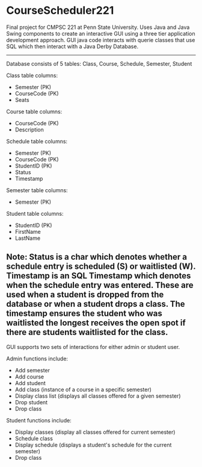 # CourseScheduler221
Final project for CMPSC 221 at Penn State University. Uses Java and Java Swing components to create an interactive GUI using a three tier application development approach. GUI java code interacts with querie classes that use SQL which then interact with a Java Derby Database.

-----------------------------------------------------------------------------------------------------------------------------------------
Database consists of 5 tables: Class, Course, Schedule, Semester, Student

Class table columns:
- Semester (PK)
- CourseCode (PK)
- Seats

Course table columns:
- CourseCode (PK)
- Description

Schedule table columns:
- Semester (PK)
- CourseCode (PK)
- StudentID (PK)
- Status
- Timestamp

Semester table columns:
- Semester (PK)

Student table columns:
- StudentID (PK)
- FirstName
- LastName

Note: Status is a char which denotes whether a schedule entry is scheduled (S) or waitlisted (W). Timestamp is an SQL Timestamp which denotes when the schedule entry was entered. These are used when a student is dropped from the database or when a student drops a class. The timestamp ensures the student who was waitlisted the longest receives the open spot if there are students waitlisted for the class.
-----------------------------------------------------------------------------------------------------------------------------------------
GUI supports two sets of interactions for either admin or student user.

Admin functions include:
- Add semester
- Add course
- Add student
- Add class (instance of a course in a specific semester)
- Display class list (displays all classes offered for a given semester)
- Drop student
- Drop class

Student functions include:
- Display classes (display all classes offered for current semester)
- Schedule class
- Display schedule (displays a student's schedule for the current semester)
- Drop class
